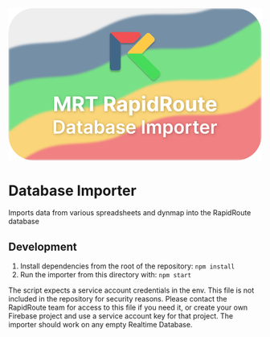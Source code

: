 <img src="../rapidroute/src/assets/images/global/importer_graphic.svg">

# Database Importer

Imports data from various spreadsheets and dynmap into the RapidRoute database

## Development

1. Install dependencies from the root of the repository: `npm install`
2. Run the importer from this directory with: `npm start`

The script expects a service account credentials in the env. This file is not included in the repository for security reasons. Please contact the RapidRoute team for access to this file if you need it, or create your own Firebase project and use a service account key for that project. The importer should work on any empty Realtime Database.
